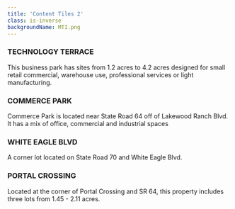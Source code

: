 ```yaml
---
title: 'Content Tiles 2'
class: is-inverse
backgroundName: MTI.png
---
```


### TECHNOLOGY TERRACE

This business park has sites from 1.2 acres to 4.2 acres designed for small retail commercial, warehouse use, professional services or light manufacturing.
### COMMERCE PARK

Commerce Park is located near State Road 64 off of Lakewood Ranch Blvd. It has a mix of office, commercial and industrial spaces
### WHITE EAGLE BLVD

A corner lot located on State Road 70 and White Eagle Blvd.
### PORTAL CROSSING

Located at the corner of Portal Crossing and SR 64, this property includes three lots from 1.45 - 2.11 acres.
